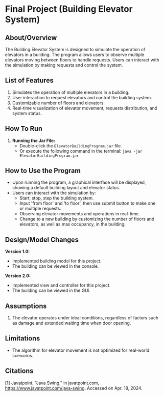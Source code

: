 # Final Project (Building Elevator System)

## About/Overview
The Building Elevator System is designed to simulate the operation of elevators in a building. The program allows users to observe multiple elevators moving between floors to handle requests. Users can interact with the simulation by making requests and control the system. 

## List of Features
1. Simulates the operation of multiple elevators in a building.
2. User interaction to request elevators and control the building system.
3. Customizable number of floors and elevators.
4. Real-time visualization of elevator movement, requests distribution, and system status.

## How To Run
1. **Running the Jar File:**
    - Double-click the `ElevatorBuildingProgram.jar` file.
    - Or execute the following command in the terminal: `java -jar ElevatorBuildingProgram.jar`

## How to Use the Program
- Upon running the program, a graphical interface will be displayed, showing a default building layout and elevator status.
- Users can interact with the simulation by:
    - Start, stop, step the building system.
    - Input 'from floor' and 'to floor', then use submit button to make one or multiple requests.
    - Observing elevator movements and operations in real-time.
    - Change to a new building by customizing the number of floors and elevators, as well as max occupancy, in the building.

## Design/Model Changes
**Version 1.0:**
- Implemented building model for this project.
- The building can be viewed in the console.

**Version 2.0:**
- Implemented view and controller for this project.
- The building can be viewed in the GUI.

## Assumptions
1. The elevator operates under ideal conditions, regardless of factors such as damage and extended waiting time when door opening.

## Limitations
- The algorithm for elevator movement is not optimized for real-world scenarios.

## Citations
[1] Javatpoint, "Java Swing," in javatpoint.com, https://www.javatpoint.com/java-swing, Accessed on Apr. 18, 2024.
